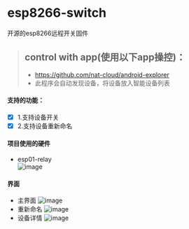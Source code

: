 # esp8266-switch
开源的esp8266远程开关固件
> ## control with app(使用以下app操控)：
> * https://github.com/nat-cloud/android-explorer
> * 此程序会自动发现设备，将设备放入智能设备列表

#### 支持的功能：
- [x] 1.支持设备开关
- [x] 2.支持设备重新命名

#### 项目使用的硬件  
  * esp01-relay  
  ![image](./images/esp01-relay.png)

#### 界面
  * 主界面
![image](./images/main.png)
  * 重新命名
![image](./images/rename.png)
  * 设备详情
![image](./images/info.png)